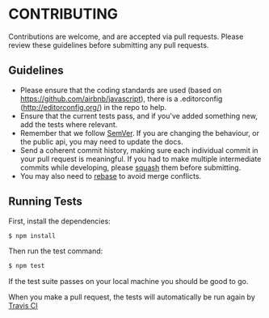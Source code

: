# CONTRIBUTING

Contributions are welcome, and are accepted via pull requests. Please review these guidelines before submitting any pull requests.

## Guidelines

* Please ensure that the coding standards are used (based on https://github.com/airbnb/javascript), there is a .editorconfig (http://editorconfig.org/) in the repo to help.
* Ensure that the current tests pass, and if you've added something new, add the tests where relevant.
* Remember that we follow [SemVer](http://semver.org). If you are changing the behaviour, or the public api, you may need to update the docs.
* Send a coherent commit history, making sure each individual commit in your pull request is meaningful. If you had to make multiple intermediate commits while developing, please [squash](http://git-scm.com/book/en/Git-Tools-Rewriting-History) them before submitting.
* You may also need to [rebase](http://git-scm.com/book/en/Git-Branching-Rebasing) to avoid merge conflicts.

## Running Tests

First, install the dependencies:

```bash
$ npm install
```

Then run the test command:

```bash
$ npm test
```

If the test suite passes on your local machine you should be good to go.

When you make a pull request, the tests will automatically be run again by [Travis CI](https://travis-ci.org/)
